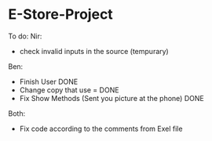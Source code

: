 # E-Store-Project
To do:
Nir:

- check invalid inputs in the source (tempurary)

Ben:
- Finish User DONE
- Change copy that use =  DONE
- Fix Show Methods (Sent you picture at the phone) DONE



Both:
- Fix code according to the comments from Exel file

